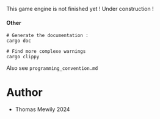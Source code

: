 This game engine is not finished yet !
Under construction !

#### Other

```shell
# Generate the documentation :
cargo doc

# Find more complexe warnings
cargo clippy
```

Also see `programming_convention.md`

# Author
- Thomas Mewily 2024